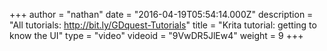+++
author = "nathan"
date = "2016-04-19T05:54:14.000Z"
description = "All tutorials: http://bit.ly/GDquest-Tutorials"
title = "Krita tutorial: getting to know the UI"
type = "video"
videoid = "9VwDR5JlEw4"
weight = 9
+++

